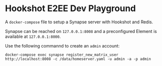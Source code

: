 # Hookshot E2EE Dev Playground

A `docker-compose` file to setup a Synapse server with Hookshot and Redis.

Synapse can be reached on `127.0.0.1:8008` and a preconfigured Element is available at `127.0.0.1:8000`.

Use the following commannd to create an `admin` account:

```
docker-compose exec synapse register_new_matrix_user http://localhost:8008 -c /data/homeserver.yaml -u admin -a -p admin
```

